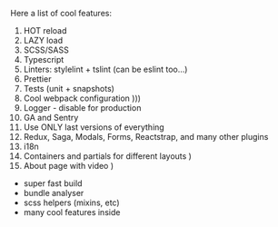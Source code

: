 Here a list of cool features:

1) HOT reload
2) LAZY load
3) SCSS/SASS
4) Typescript
5) Linters: stylelint + tslint (can be eslint too...)
6) Prettier
7) Tests (unit + snapshots)
8) Cool webpack configuration )))
9) Logger - disable for production
10) GA and Sentry 
11) Use ONLY last versions of everything 
12) Redux, Saga, Modals, Forms, Reactstrap, and many other plugins
13) i18n
14) Containers and partials for different layouts )
15) About page with video )

+ super fast build
+ bundle analyser 
+ scss helpers (mixins, etc)
+ many cool features inside